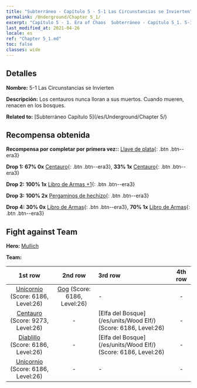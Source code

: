 ```yaml
---
title: "Subterráneo - Capítulo 5 - 5-1 Las Circunstancias se Invierten"
permalink: /Underground/Chapter 5_1/
excerpt: "Capítulo 5 - 1. Era of Chaos  Subterráneo - Capítulo 5_1. 5-1 Las Circunstancias se Invierten"
last_modified_at: 2021-04-26
locale: es
ref: "Chapter 5_1.md"
toc: false
classes: wide
---
```


## Detalles

 **Nombre:** 5-1 Las Circunstancias se Invierten

 **Descripción:** Los centauros nunca lloran a sus muertos. Cuando mueren, renacen en los bosques.

 **Related to:** [Subterráneo Capítulo 5](/es/Underground/Chapter 5/)

## Recompensa obtenida

 **Recompensa por completar por primera vez::** [Llave de plata](/ItemsES/con_693/){: .btn .btn--era3}

 **Drop 1:** **67% 0x** [Centauro](/ItemsES/unt_199/){: .btn .btn--era3}, **33% 1x** [Centauro](/ItemsES/unt_199/){: .btn .btn--era3}

 **Drop 2:** **100% 1x** [Libro de Armas +1](/ItemsES/mat_25/){: .btn .btn--era3}

 **Drop 3:** **100% 2x** [Pergaminos de hechizo](/ItemsES/con_694/){: .btn .btn--era3}

 **Drop 4:** **30% 0x** [Libro de Armas](/ItemsES/mat_18/){: .btn .btn--era3}, **70% 1x** [Libro de Armas](/ItemsES/mat_18/){: .btn .btn--era3}


## Fight against Team
 **Hero:** [Mullich](/es/heroes/Mullich/)

 **Team:**


  | 1st row | 2nd row | 3rd row | 4th row |
  |:----:|:----:|:----|:----:|
  | [Unicornio](/es/units/Unicorn/) (Score: 6186, Level:26)  | [Gog](/es/units/Gog/) (Score: 6186, Level:26)  | - | - |
  | [Centauro](/es/units/Centaur/) (Score: 9273, Level:26)  | - | [Elfa del Bosque](/es/units/Wood Elf/) (Score: 6186, Level:26)  | - |
  | [Diablillo](/es/units/Imp/) (Score: 6186, Level:26)  | - | [Elfa del Bosque](/es/units/Wood Elf/) (Score: 6186, Level:26)  | - |
  | [Unicornio](/es/units/Unicorn/) (Score: 6186, Level:26)  | - | - | - |


